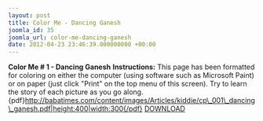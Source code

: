 ```yaml
---
layout: post
title: Color Me - Dancing Ganesh
joomla_id: 35
joomla_url: color-me-dancing-ganesh
date: 2012-04-23 23:46:39.000000000 +00:00
---
```

 **Color Me # 1 - Dancing Ganesh**
**Instructions:** This page has been formatted for coloring on either the computer (using software such as Microsoft Paint) or on paper (just click "Print" on the top menu of this screen). Try to learn the story of each picture as you go along.
{pdf}http://babatimes.com/content/images/Articles/kiddie/cp\_001\_dancing\_ganesh.pdf|height:400|width:300{/pdf}
[DOWNLOAD](images/Articles/kiddie/cp_001_dancing_ganesh.pdf)
